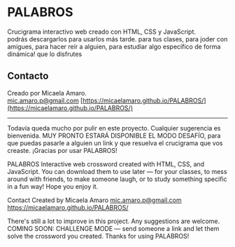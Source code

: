 # PALABROS

Crucigrama interactivo web creado con HTML, CSS y JavaScript.  
podrás descargarlos para usarlos más tarde.
para tus clases, para joder con amigues, para hacer reír a alguien, para estudiar algo específico de forma dinámica! que lo disfrutes


## Contacto

Creado por Micaela Amaro.  
mic.amaro.p@gmail.com
[https://micaelamaro.github.io/PALABROS/](https://micaelamaro.github.io/PALABROS/)  

---
Todavía queda mucho por pulir en este proyecto. Cualquier sugerencia es bienvenida.
MUY PRONTO ESTARÁ DISPONIBLE EL MODO DESAFÍO, para que puedas pasarle a alguien un link y que resuelva el crucigrama que vos creaste.
¡Gracias por usar PALABROS!


PALABROS
Interactive web crossword created with HTML, CSS, and JavaScript.
You can download them to use later —
for your classes, to mess around with friends, to make someone laugh, or to study something specific in a fun way! Hope you enjoy it.

Contact
Created by Micaela Amaro
mic.amaro.p@gmail.com
https://micaelamaro.github.io/PALABROS/

There's still a lot to improve in this project. Any suggestions are welcome.
COMING SOON: CHALLENGE MODE — send someone a link and let them solve the crossword you created.
Thanks for using PALABROS!
